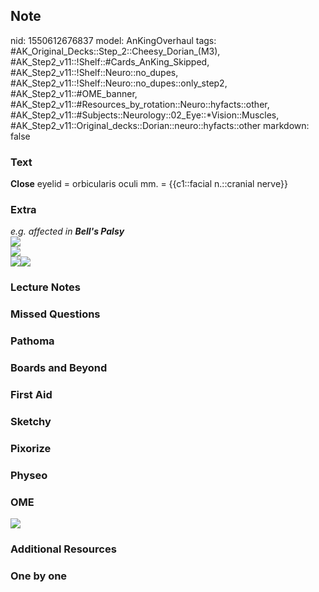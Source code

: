 ## Note
nid: 1550612676837
model: AnKingOverhaul
tags: #AK_Original_Decks::Step_2::Cheesy_Dorian_(M3), #AK_Step2_v11::!Shelf::#Cards_AnKing_Skipped, #AK_Step2_v11::!Shelf::Neuro::no_dupes, #AK_Step2_v11::!Shelf::Neuro::no_dupes::only_step2, #AK_Step2_v11::#OME_banner, #AK_Step2_v11::#Resources_by_rotation::Neuro::hyfacts::other, #AK_Step2_v11::#Subjects::Neurology::02_Eye::*Vision::Muscles, #AK_Step2_v11::Original_decks::Dorian::neuro::hyfacts::other
markdown: false

### Text
<b>Close</b> eyelid = orbicularis oculi mm. = {{c1::facial
n.::cranial nerve}}

### Extra
<div>
  <div style="display: inline !important;">
    <i>e.g. affected in <b>Bell's Palsy</b></i>
  </div>
</div>
<div>
  <div style="display: inline !important;">
    <i><img src="paste-229183749881857.jpg"></i>
  </div>
</div>
<div>
  <div style="display: inline !important;">
    <i><img src="paste-258419592265729.jpg"></i>
  </div>
  <div>
    <div style="display: inline !important;">
      <i><span style="color: rgb(255, 0, 0)"><img src=
      "paste-602107170258947.jpg"><img src=
      "paste-308692184465409.jpg"></span></i>
    </div>
  </div>
</div>

### Lecture Notes


### Missed Questions


### Pathoma


### Boards and Beyond


### First Aid


### Sketchy


### Pixorize


### Physeo


### OME
<div class="ome-widget">
  <a href="https://onlinemeded.org?ref=anki"><img src=
  "_OME_AnkiFlashcards_General_4.png"></a>
</div>

### Additional Resources


### One by one


